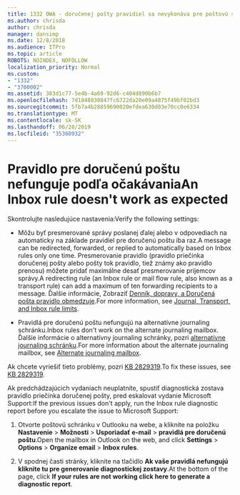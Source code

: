 ```yaml
---
title: 1332 OWA - doručenej pošty pravidiel sa nevykonáva pre poštovú schránku
ms.author: chrisda
author: chrisda
manager: dansimp
ms.date: 12/8/2018
ms.audience: ITPro
ms.topic: article
ROBOTS: NOINDEX, NOFOLLOW
localization_priority: Normal
ms.custom:
- "1332"
- "3700002"
ms.assetid: 383d1c77-5e4b-4a69-92d6-c404d890b6b7
ms.openlocfilehash: 7d1848830847fc6722da20e09a4875f49bf02bd3
ms.sourcegitcommit: 5fb7a4b28859690020efdea630d03e70cc0e6334
ms.translationtype: MT
ms.contentlocale: sk-SK
ms.lasthandoff: 06/28/2019
ms.locfileid: "35360932"
---
```

# <a name="an-inbox-rule-doesnt-work-as-expected"></a><span data-ttu-id="97fb2-102">Pravidlo pre doručenú poštu nefunguje podľa očakávania</span><span class="sxs-lookup"><span data-stu-id="97fb2-102">An Inbox rule doesn't work as expected</span></span>

<span data-ttu-id="97fb2-103">Skontrolujte nasledujúce nastavenia:</span><span class="sxs-lookup"><span data-stu-id="97fb2-103">Verify the following settings:</span></span>

- <span data-ttu-id="97fb2-104">Môžu byť presmerované správy poslanej ďalej alebo v odpovediach na automaticky na základe pravidiel pre doručenú poštu iba raz.</span><span class="sxs-lookup"><span data-stu-id="97fb2-104">A message can be redirected, forwarded, or replied to automatically based on Inbox rules only one time.</span></span> <span data-ttu-id="97fb2-105">Presmerovanie pravidlo (pravidlo priečinka doručenej pošty alebo pošty tok pravidlo, tiež známy ako pravidlo prenosu) môžete pridať maximálne desať presmerovanie príjemcov správy.</span><span class="sxs-lookup"><span data-stu-id="97fb2-105">A redirecting rule (an Inbox rule or mail flow rule, also known as a transport rule) can add a maximum of ten forwarding recipients to a message.</span></span> <span data-ttu-id="97fb2-106">Ďalšie informácie, Zobraziť [Denník, dopravy, a Doručená pošta pravidlo obmedzuje](https://docs.microsoft.com/office365/servicedescriptions/exchange-online-service-description/exchange-online-limits).</span><span class="sxs-lookup"><span data-stu-id="97fb2-106">For more information, see [Journal, Transport, and Inbox rule limits](https://docs.microsoft.com/office365/servicedescriptions/exchange-online-service-description/exchange-online-limits).</span></span>

- <span data-ttu-id="97fb2-107">Pravidlá pre doručenú poštu nefungujú na alternatívne journaling schránku.</span><span class="sxs-lookup"><span data-stu-id="97fb2-107">Inbox rules don't work on the alternate journaling mailbox.</span></span> <span data-ttu-id="97fb2-108">Ďalšie informácie o alternatívny journaling schránky, pozri [alternatívne journaling schránku](https://docs.microsoft.com/Exchange/security-and-compliance/journaling/journaling#alternate-journaling-mailbox).</span><span class="sxs-lookup"><span data-stu-id="97fb2-108">For more information about the alternate journaling mailbox, see [Alternate journaling mailbox](https://docs.microsoft.com/Exchange/security-and-compliance/journaling/journaling#alternate-journaling-mailbox).</span></span>

<span data-ttu-id="97fb2-109">Ak chcete vyriešiť tieto problémy, pozri [KB 2829319](https://support.microsoft.com/kb/2829319).</span><span class="sxs-lookup"><span data-stu-id="97fb2-109">To fix these issues, see [KB 2829319](https://support.microsoft.com/kb/2829319).</span></span>

<span data-ttu-id="97fb2-110">Ak predchádzajúcich vydaniach neuplatníte, spustiť diagnostická zostava pravidlo priečinka doručenej pošty, pred eskalovat vydanie Microsoft Support:</span><span class="sxs-lookup"><span data-stu-id="97fb2-110">If the previous issues don't apply, run the Inbox rule diagnostic report before you escalate the issue to Microsoft Support:</span></span>

1. <span data-ttu-id="97fb2-111">Otvorte poštovú schránku v Outlooku na webe, a kliknite na položku **Nastavenie** \> **Možnosti** \> **Usporiadať e-mail** \> **pravidlá pre doručenú poštu**.</span><span class="sxs-lookup"><span data-stu-id="97fb2-111">Open the mailbox in Outlook on the web, and click **Settings** \> **Options** \> **Organize email** \> **Inbox rules**.</span></span>

2. <span data-ttu-id="97fb2-112">V spodnej časti stránky, kliknite na tlačidlo **Ak vaše pravidlá nefungujú kliknite tu pre generovanie diagnostickej zostavy**.</span><span class="sxs-lookup"><span data-stu-id="97fb2-112">At the bottom of the page, click **If your rules are not working click here to generate a diagnostic report**.</span></span>
